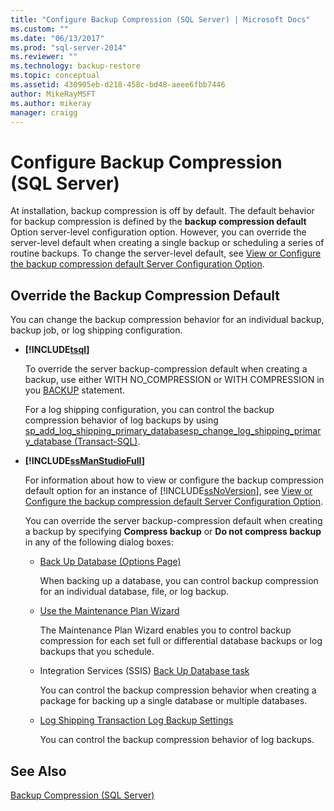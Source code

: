 ```yaml
---
title: "Configure Backup Compression (SQL Server) | Microsoft Docs"
ms.custom: ""
ms.date: "06/13/2017"
ms.prod: "sql-server-2014"
ms.reviewer: ""
ms.technology: backup-restore
ms.topic: conceptual
ms.assetid: 430905eb-d218-458c-bd48-aeee6fbb7446
author: MikeRayMSFT
ms.author: mikeray
manager: craigg
---
```

# Configure Backup Compression (SQL Server)
  At installation, backup compression is off by default. The default behavior for backup compression is defined by the **backup compression default** Option server-level configuration option. However, you can override the server-level default when creating a single backup or scheduling a series of routine backups. To change the server-level default, see [View or Configure the backup compression default Server Configuration Option](../../database-engine/configure-windows/view-or-configure-the-backup-compression-default-server-configuration-option.md).  
  
## Override the Backup Compression Default  
 You can change the backup compression behavior for an individual backup, backup job, or log shipping configuration.  
  
-   **[!INCLUDE[tsql](../../includes/tsql-md.md)]**  
  
     To override the server backup-compression default when creating a backup, use either WITH NO_COMPRESSION or WITH COMPRESSION in you [BACKUP](/sql/t-sql/statements/backup-transact-sql) statement.  
  
     For a log shipping configuration, you can control the backup compression behavior of log backups by using [sp_add_log_shipping_primary_database](/sql/relational-databases/system-stored-procedures/sp-add-log-shipping-primary-database-transact-sql)[sp_change_log_shipping_primary_database &#40;Transact-SQL&#41;](/sql/relational-databases/system-stored-procedures/sp-change-log-shipping-primary-database-transact-sql).  
  
-   **[!INCLUDE[ssManStudioFull](../../includes/ssmanstudiofull-md.md)]**  
  
     For information about how to view or configure the backup compression default option for an instance of [!INCLUDE[ssNoVersion](../../includes/ssnoversion-md.md)], see [View or Configure the backup compression default Server Configuration Option](../../database-engine/configure-windows/view-or-configure-the-backup-compression-default-server-configuration-option.md).  
  
     You can override the server backup-compression default when creating a backup by specifying **Compress backup** or **Do not compress backup** in any of the following dialog boxes:  
  
    -   [Back Up Database (Options Page)](back-up-database-backup-options-page.md)  
  
         When backing up a database, you can control backup compression for an individual database, file, or log backup.  
  
    -   [Use the Maintenance Plan Wizard](../maintenance-plans/use-the-maintenance-plan-wizard.md)  
  
         The Maintenance Plan Wizard enables you to control backup compression for each set full or differential database backups or log backups that you schedule.  
  
    -   Integration Services (SSIS) [Back Up Database task](../../integration-services/control-flow/back-up-database-task.md)  
  
         You can control the backup compression behavior when creating a package for backing up a single database or multiple databases.  
  
    -   [Log Shipping Transaction Log Backup Settings](../databases/log-shipping-transaction-log-backup-settings.md)  
  
         You can control the backup compression behavior of log backups.  
  
  
## See Also  
 [Backup Compression &#40;SQL Server&#41;](backup-compression-sql-server.md)  
  
  
